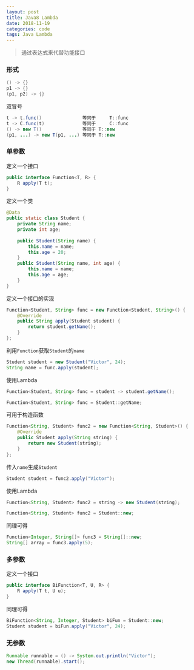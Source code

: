 ```yaml
---
layout: post
title: Java8 Lambda
date: 2018-11-19
categories: code
tags: Java Lambda
---
```


> 通过表达式来代替功能接口

### 形式

```java
() -> {}
p1 -> {}
(p1, p2) -> {}
```

双冒号

```java
t -> t.func()				等同于 	T::func
t -> C.func(t)				等同于 	C::func
() -> new T()				等同于	T::new
(p1, ...) -> new T(p1, ...)	等同于	T::new
```

### 单参数

定义一个接口

```java
public interface Function<T, R> {
    R apply(T t);
}
```

定义一个类

```java
@Data
public static class Student {
    private String name;
    private int age;
    
    public Student(String name) {
        this.name = name;
        this.age = 20;
    }
    public Student(String name, int age) {
        this.name = name;
        this.age = age;
    }
}
```

定义一个接口的实现

```java
Function<Student, String> func = new Function<Student, String>() {
    @Override
    public String apply(Student student) {
        return student.getName();
    }
};
```

利用`Function`获取`Student`的`name`

```java
Student student = new Student("Victor", 24);
String name = func.apply(student);
```

使用Lambda

```java
Function<Student, String> func = student -> student.getName();
```

```java
Function<Student, String> func = Student::getName;
```

可用于构造函数

```java
Function<String, Student> func2 = new Function<String, Student>() {
    @Override
    public Student apply(String string) {
        return new Student(string);
    }
};
```

传入`name`生成`Student`

```java
Student student = func2.apply("Victor");
```

使用Lambda

```java
Function<String, Student> func2 = string -> new Student(string);
```

```java
Function<String, Student> func2 = Student::new;
```

同理可得

```java
Function<Integer, String[]> func3 = String[]::new;
String[] array = func3.apply(5);
```

### 多参数

定义一个接口

```java
public interface BiFunction<T, U, R> {
    R apply(T t, U u);
}
```

同理可得

```java
BiFunction<String, Integer, Student> biFun = Student::new;
Student student = biFun.apply("Victor", 24);
```

### 无参数

```java
Runnable runnable = () -> System.out.println("Victor");
new Thread(runnable).start();
```